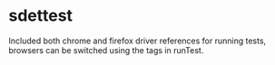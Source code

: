 # sdettest

Included both chrome and firefox driver references for running tests, browsers can be switched using the tags in runTest.
